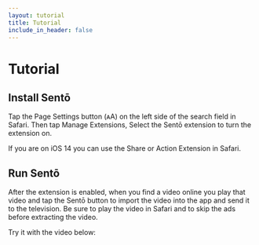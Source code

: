 ```yaml
---
layout: tutorial
title: Tutorial
include_in_header: false
---
```


# Tutorial

## Install Sentō

Tap the Page Settings button (ᴀA) on the left side of the search field in Safari.
Then tap Manage Extensions, Select the Sentō extension to turn the extension on.

If you are on iOS 14 you can use the Share or Action Extension in Safari.

## Run Sentō

After the extension is enabled, when you find a video online you play that video and tap the Sentō button to import the video into the app and send it to the television. Be sure to play the video in Safari and to skip the ads before extracting the video.

Try it with the video below:
